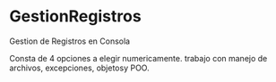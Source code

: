 # GestionRegistros
Gestion de Registros en Consola

Consta de 4 opciones a elegir numericamente.
trabajo  con manejo de archivos, excepciones, objetosy  POO.
